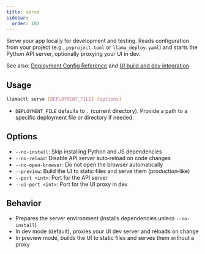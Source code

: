 ```yaml
---
title: serve
sidebar:
  order: 102
---
```

Serve your app locally for development and testing. Reads configuration from your project (e.g., `pyproject.toml` or `llama_deploy.yaml`) and starts the Python API server, optionally proxying your UI in dev.

See also: [Deployment Config Reference](/python/cloud/llamaagents/configuration-reference) and [UI build and dev integration](/python/cloud/llamaagents/ui-build).

## Usage

```bash
llamactl serve [DEPLOYMENT_FILE] [options]
```

- `DEPLOYMENT_FILE` defaults to `.` (current directory). Provide a path to a specific deployment file or directory if needed.

## Options

- `--no-install`: Skip installing Python and JS dependencies
- `--no-reload`: Disable API server auto‑reload on code changes
- `--no-open-browser`: Do not open the browser automatically
- `--preview`: Build the UI to static files and serve them (production‑like)
- `--port <int>`: Port for the API server
- `--ui-port <int>`: Port for the UI proxy in dev

## Behavior

- Prepares the server environment (installs dependencies unless `--no-install`)
- In dev mode (default), proxies your UI dev server and reloads on change
- In preview mode, builds the UI to static files and serves them without a proxy
